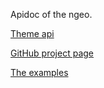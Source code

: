 Apidoc of the ngeo.

[Theme api](../jsdoc/global.html)

[GitHub project page](https://github.com/camptocamp/ngeo/)

[The examples](../examples)

